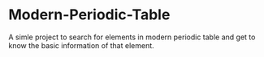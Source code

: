 # Modern-Periodic-Table
A simle project to search for elements in modern periodic table and get to know the basic information of that element.
